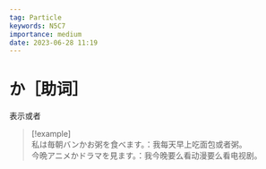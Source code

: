 ```yaml
---
tag: Particle
keywords: N5C7
importance: medium
date: 2023-06-28 11:19
---
```


#  か［助词］

表示或者

> [!example]  
> 私は毎朝バンかお粥を食べます。：我每天早上吃面包或者粥。  
> 今晩アニメかドラマを見ます。：我今晚要么看动漫要么看电视剧。